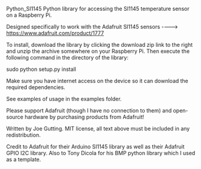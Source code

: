 Python_SI1145
Python library for accessing the SI1145 temperature sensor on a Raspberry Pi.

Designed specifically to work with the Adafruit SI1145 sensors ----> https://www.adafruit.com/product/1777

To install, download the library by clicking the download zip link to the right and unzip the archive somewhere on your Raspberry Pi. Then execute the following command in the directory of the library:

sudo python setup.py install

Make sure you have internet access on the device so it can download the required dependencies.

See examples of usage in the examples folder.

Please support Adafruit (though I have no connection to them) and open-source hardware by purchasing products from Adafruit!

Written by Joe Gutting. MIT license, all text above must be included in any redistribution.

Credit to Adafruit for their Arduino SI1145 library as well as their Adafruit GPIO I2C library. Also to Tony Dicola for his BMP python library which I used as a template.
